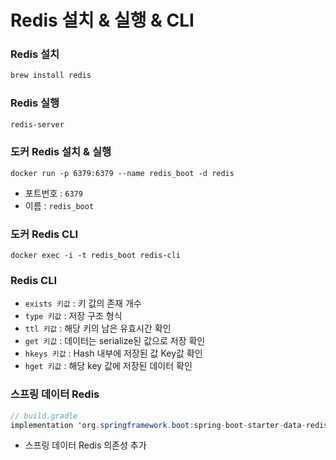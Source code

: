 
# Redis 설치 & 실행 & CLI

### Redis 설치

```bash
brew install redis
```

### Redis 실행

```bash
redis-server
```

### 도커 Redis 설치 & 실행

```docker
docker run -p 6379:6379 --name redis_boot -d redis
```

- 포트번호 : `6379`
- 이름 : `redis_boot`

### 도커 Redis CLI

```docker
docker exec -i -t redis_boot redis-cli
```

### Redis CLI

- `exists 키값` : 키 값의 존재 개수
- `type 키값` : 저장 구조 형식
- `ttl 키값` : 해당 키의 남은 유효시간 확인
- `get 키값`  : 데이터는 serialize된 값으로 저장 확인
- `hkeys 키값` : Hash 내부에 저장된 값 Key값 확인
- `hget 키값` : 해당 key 값에 저장된 데이터 확인

### 스프링 데이터 Redis

```java
// build.gradle
implementation 'org.springframework.boot:spring-boot-starter-data-redis'
```

- 스프링 데이터 Redis 의존성 추가
